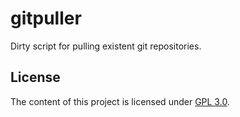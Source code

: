 # gitpuller
Dirty script for pulling existent git repositories.

## License
The content of this project is licensed under [GPL 3.0](https://www.gnu.org/licenses/gpl-3.0.en.html).
